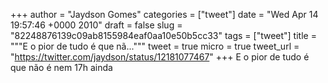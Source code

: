 
+++
author = "Jaydson Gomes"
categories = ["tweet"]
date = "Wed Apr 14 19:57:46 +0000 2010"
draft = false
slug = "82248876139c09ab8155984eaf0aa10e50b5cc33"
tags = ["tweet"]
title = """E o pior de tudo é que nã..."""
tweet = true
micro = true
tweet_url = "https://twitter.com/jaydson/status/12181077467"
+++
E o pior de tudo é que não é nem 17h ainda
